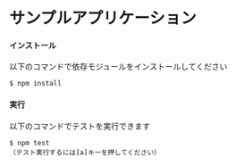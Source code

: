 サンプルアプリケーション
==========

#### インストール
以下のコマンドで依存モジュールをインストールしてください
```
$ npm install
```

#### 実行
以下のコマンドでテストを実行できます
```
$ npm test
（テスト実行するには[a]キーを押してください）
```

